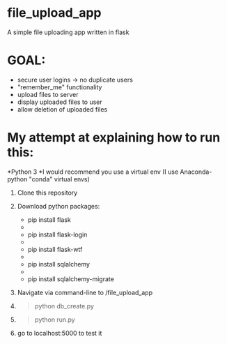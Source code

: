 file_upload_app
===============

A simple file uploading app written in flask

GOAL:
====
- secure user logins
  -> no duplicate users
- "remember_me" functionality
- upload files to server
- display uploaded files to user
- allow deletion of uploaded files

My attempt at explaining how to run this:
=========================================

*Python 3
*I would recommend you use a virtual env (I use Anaconda-python "conda" virtual envs)

1) Clone this repository

2) Download python packages:

	- pip install flask
	- 
	- pip install flask-login
	- 
	- pip install flask-wtf
	- 
	- pip install sqlalchemy
	- 
	- pip install sqlalchemy-migrate

3) Navigate via command-line to <your-file-path>/file_upload_app 

4) > python db_create.py

5) > python run.py

6) go to localhost:5000 to test it
